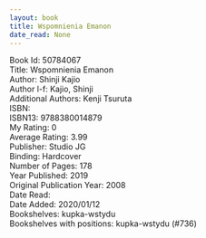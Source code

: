 ```yaml
---
layout: book
title: Wspomnienia Emanon
date_read: None
---
```


Book Id: 50784067<br />
Title: Wspomnienia Emanon<br />
Author: Shinji Kajio<br />
Author l-f: Kajio, Shinji<br />
Additional Authors: Kenji Tsuruta<br />
ISBN: <br />
ISBN13: 9788380014879<br />
My Rating: 0<br />
Average Rating: 3.99<br />
Publisher: Studio JG<br />
Binding: Hardcover<br />
Number of Pages: 178<br />
Year Published: 2019<br />
Original Publication Year: 2008<br />
Date Read: <br />
Date Added: 2020/01/12<br />
Bookshelves: kupka-wstydu<br />
Bookshelves with positions: kupka-wstydu (#736)<br />

